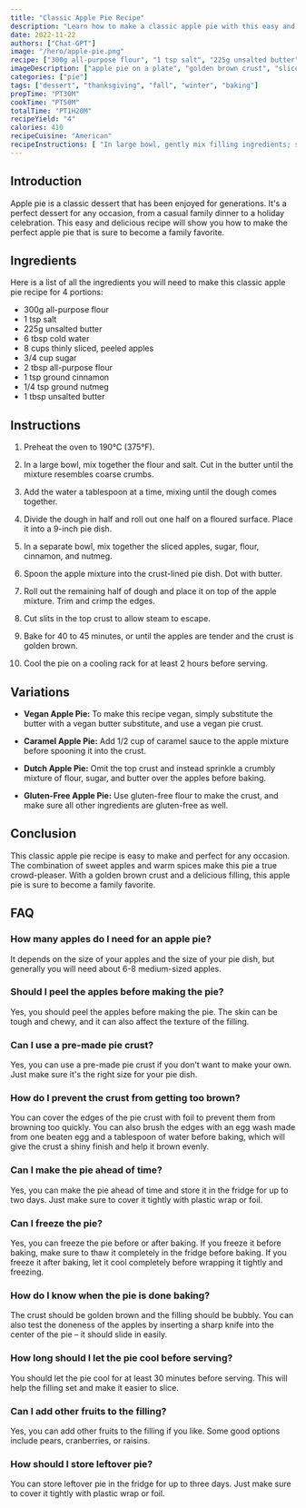 ```yaml
---
title: "Classic Apple Pie Recipe"
description: "Learn how to make a classic apple pie with this easy and delicious recipe! Perfect for any occasion, this pie is a crowd-pleaser and will surely become a family favorite."
date: 2022-11-22
authors: ["Chat-GPT"]
image: "/hero/apple-pie.png"
recipe: ["300g all-purpose flour", "1 tsp salt", "225g unsalted butter", "6 tbsp cold water", "8 cups thinly sliced, peeled apples", "3/4 cup sugar", "2 tbsp all-purpose flour", "1 tsp ground cinnamon", "1/4 tsp ground nutmeg", "1 tbsp unsalted butter"]
imageDescription: ["apple pie on a plate", "golden brown crust", "sliced apples", "cinnamon and nutmeg spices"]
categories: ["pie"]
tags: ["dessert", "thanksgiving", "fall", "winter", "baking"]
prepTime: "PT30M"
cookTime: "PT50M"
totalTime: "PT1H20M"
recipeYield: "4"
calories: 410
recipeCuisine: "American"
recipeInstructions: [ "In large bowl, gently mix filling ingredients; spoon into crust-lined pie plate. Top with second crust. Cut slits or shapes in several places in top crust. Bake 40 to 45 minutes. The pie is ready when the or until apples are tender and the crust is golden brown. Cool on cooling rack at least 2 hours before serving."]
---
```


## Introduction

Apple pie is a classic dessert that has been enjoyed for generations. It's a perfect dessert for any occasion, from a casual family dinner to a holiday celebration. This easy and delicious recipe will show you how to make the perfect apple pie that is sure to become a family favorite.

## Ingredients

Here is a list of all the ingredients you will need to make this classic apple pie recipe for 4 portions:

- 300g all-purpose flour
- 1 tsp salt
- 225g unsalted butter
- 6 tbsp cold water
- 8 cups thinly sliced, peeled apples
- 3/4 cup sugar
- 2 tbsp all-purpose flour
- 1 tsp ground cinnamon
- 1/4 tsp ground nutmeg
- 1 tbsp unsalted butter

## Instructions

1. Preheat the oven to 190°C (375°F).

2. In a large bowl, mix together the flour and salt. Cut in the butter until the mixture resembles coarse crumbs.

3. Add the water a tablespoon at a time, mixing until the dough comes together.

4. Divide the dough in half and roll out one half on a floured surface. Place it into a 9-inch pie dish.

5. In a separate bowl, mix together the sliced apples, sugar, flour, cinnamon, and nutmeg.

6. Spoon the apple mixture into the crust-lined pie dish. Dot with butter.

7. Roll out the remaining half of dough and place it on top of the apple mixture. Trim and crimp the edges.

8. Cut slits in the top crust to allow steam to escape.

9. Bake for 40 to 45 minutes, or until the apples are tender and the crust is golden brown.

10. Cool the pie on a cooling rack for at least 2 hours before serving.

## Variations

- **Vegan Apple Pie:** To make this recipe vegan, simply substitute the butter with a vegan butter substitute, and use a vegan pie crust.

- **Caramel Apple Pie:** Add 1/2 cup of caramel sauce to the apple mixture before spooning it into the crust.

- **Dutch Apple Pie:** Omit the top crust and instead sprinkle a crumbly mixture of flour, sugar, and butter over the apples before baking.

- **Gluten-Free Apple Pie:** Use gluten-free flour to make the crust, and make sure all other ingredients are gluten-free as well.

## Conclusion

This classic apple pie recipe is easy to make and perfect for any occasion. The combination of sweet apples and warm spices make this pie a true crowd-pleaser. With a golden brown crust and a delicious filling, this apple pie is sure to become a family favorite.

## FAQ

### How many apples do I need for an apple pie?

It depends on the size of your apples and the size of your pie dish, but generally you will need about 6-8 medium-sized apples.

### Should I peel the apples before making the pie?

Yes, you should peel the apples before making the pie. The skin can be tough and chewy, and it can also affect the texture of the filling.

### Can I use a pre-made pie crust?

Yes, you can use a pre-made pie crust if you don't want to make your own. Just make sure it's the right size for your pie dish.

### How do I prevent the crust from getting too brown?

You can cover the edges of the pie crust with foil to prevent them from browning too quickly. You can also brush the edges with an egg wash made from one beaten egg and a tablespoon of water before baking, which will give the crust a shiny finish and help it brown evenly.

### Can I make the pie ahead of time?

Yes, you can make the pie ahead of time and store it in the fridge for up to two days. Just make sure to cover it tightly with plastic wrap or foil.

### Can I freeze the pie?

Yes, you can freeze the pie before or after baking. If you freeze it before baking, make sure to thaw it completely in the fridge before baking. If you freeze it after baking, let it cool completely before wrapping it tightly and freezing.

### How do I know when the pie is done baking?

The crust should be golden brown and the filling should be bubbly. You can also test the doneness of the apples by inserting a sharp knife into the center of the pie – it should slide in easily.

### How long should I let the pie cool before serving?

You should let the pie cool for at least 30 minutes before serving. This will help the filling set and make it easier to slice.

### Can I add other fruits to the filling?

Yes, you can add other fruits to the filling if you like. Some good options include pears, cranberries, or raisins.

### How should I store leftover pie?

You can store leftover pie in the fridge for up to three days. Just make sure to cover it tightly with plastic wrap or foil.